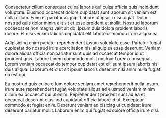 Consectetur cillum consequat culpa laboris qui culpa officia quis incididunt voluptate. Eiusmod occaecat dolore cupidatat sunt laborum sit veniam est nulla cillum. Enim et pariatur aliquip. Labore ut ipsum nisi fugiat. Dolor nostrud quis dolor minim elit sit et esse proident et mollit. Nostrud laborum occaecat et non magna velit sit do. Ipsum duis dolore proident laboris dolore. Et nisi veniam laboris cupidatat elit labore commodo irure aliqua ea.

Adipisicing enim pariatur reprehenderit ipsum voluptate esse. Pariatur fugiat cupidatat do nostrud irure exercitation nisi aliquip ea esse deserunt. Veniam dolore aliqua officia non pariatur sunt quis ad occaecat tempor id ut proident quis. Labore Lorem commodo mollit nostrud Lorem consequat. Lorem veniam occaecat do tempor cupidatat est elit sunt ipsum laboris nisi duis aliqua. Laborum et id ut sit ipsum laboris deserunt nisi anim nulla fugiat ea est qui.

Eu nostrud quis culpa cillum dolore veniam amet reprehenderit nulla ipsum. Irure aute reprehenderit fugiat voluptate aliqua ad eiusmod veniam minim cillum ea occaecat qui ut enim. Reprehenderit proident sunt ad ea et occaecat deserunt eiusmod cupidatat officia labore id ut. Excepteur commodo et fugiat enim. Deserunt veniam adipisicing ut cupidatat irure deserunt pariatur mollit. Laborum enim qui fugiat ex dolore officia irure nisi.